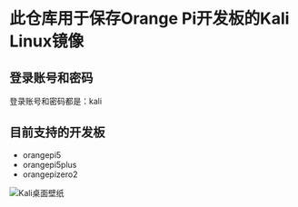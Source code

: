 # 此仓库用于保存Orange Pi开发板的Kali Linux镜像

## 登录账号和密码
登录账号和密码都是：kali

## 目前支持的开发板

- orangepi5
- orangepi5plus
- orangepizero2

![Kali桌面壁纸](https://github.com/leeboby/kali-images/blob/main/pictures/1.png)
